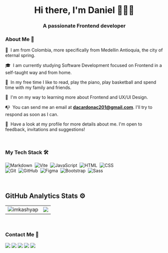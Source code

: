 <h1 align="center">Hi there, I'm Daniel 👋👨‍💻</h1>
<h3 align="center">A passionate Frontend developer</h3>


### About Me 📄

📍 &nbsp;I am from Colombia, more specifically from Medellin Antioquia, the city of eternal spring.

🎓 &nbsp;I am currently studying Software Development focused on Frontend in a self-taught way and from home.

🌱 &nbsp;In my free time I like to read, play the piano, play basketball and spend time with my family and friends.

🧠 &nbsp;I'm on my way to learning more about Frontend and UX/UI Design.

📭 &nbsp;You can send me an email at **dacardonac201@gmail.com**. I'll try to respond as soon as I can.

📄 &nbsp;Have a look at my profile for more details about me. I'm open to feedback, invitations and suggestions!

&nbsp;
### My Tech Stack 🛠

![Markdown](https://img.shields.io/badge/-Markdown-05122A?style=flat&logo=markdown)&nbsp;
![Vite](https://img.shields.io/badge/-Vite-121113?style=flat&logo=vite)&nbsp;
![JavaScript](https://img.shields.io/badge/-JavaScript-05122A?style=flat&logo=javascript)&nbsp;
![HTML](https://img.shields.io/badge/-HTML-ff8000?style=flat&logo=HTML5&logoColor=white)&nbsp;
![CSS](https://img.shields.io/badge/-CSS-0000ff?style=flat&logo=CSS3&logoColor=white)\
![Git](https://img.shields.io/badge/-Git-f05032?style=flat&logo=git&logoColor=white)&nbsp;
![GitHub](https://img.shields.io/badge/-GitHub-000000?style=flat&logo=github)&nbsp;
![Figma](https://img.shields.io/badge/-Figma-05122A?style=flat&logo=figma&logoColor=FFFFFF)&nbsp;
![Bootstrap](https://img.shields.io/badge/-Bootstrap-563d7c?style=flat&logo=bootstrap&logoColor=white)&nbsp;
![Sass](https://img.shields.io/badge/-Sass-cf649a?style=flat&logo=sass&logoColor=white)&nbsp;


&nbsp;
## GitHub Analytics Stats ⚙️

<table style="width:100%"  align="center">
  <tr>
    <td> <img src="https://github-readme-stats.vercel.app/api?username=dacardonac&show_icons=true&theme=dark&locale=en&hide_border=true" alt="imkashyap" /></td>
    <td><img src="https://github-readme-stats.vercel.app/api/top-langs/?username=dacardonac&theme=dark&hide_border=true&langs_count=10&layout=compact"></td>
  </tr>
</table>

&nbsp;
### Contact Me 📲

<p align="center">
  
<a href="https://www.linkedin.com/in/daniel-alejandro-cano-cardona/"><img src="https://img.shields.io/badge/-Daniel Alejandro Cano Cardona-0077b5?style=flat&logo=Linkedin&logoColor=white"/></a>
<a href="https://www.facebook.com/daniel.cardona.359778"><img src="https://img.shields.io/badge/-Daniel A'c-1877F2?style=flat&logo=Facebook&logoColor=white"/></a>
<a href="https://www.instagram.com/06___dc/?hl=es-la"><img src="https://img.shields.io/badge/-Daniel A'c-ff2b6e?style=flat&logo=Instagram&logoColor=white"/></a>
<a href="https://www.threads.net/@06___dc"><img src="https://img.shields.io/badge/-Daniel A'c-000000?style=flate&logo=threads&logoColor=white"/></a>
<a href="https://www.frontendmentor.io/profile/Dacardonac"><img src="https://img.shields.io/badge/-Daniel Alejandro Cano Cardona-ffffff?style=flate&logo=frontendmentor&logoColor=black"/></a>
</p>

<div align="center">

</div>
